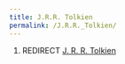```yaml
---
title: J.R.R. Tolkien
permalink: /J.R.R._Tolkien/
---
```


1.  REDIRECT [J. R. R. Tolkien](J._R._R._Tolkien "wikilink")